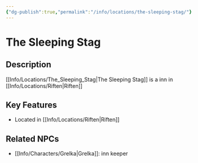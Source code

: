 ```yaml
---
{"dg-publish":true,"permalink":"/info/locations/the-sleeping-stag/"}
---
```


# The Sleeping Stag

## Description
[[Info/Locations/The_Sleeping_Stag\|The Sleeping Stag]] is a inn in [[Info/Locations/Riften\|Riften]]

## Key Features
- Located in [[Info/Locations/Riften\|Riften]]

## Related NPCs
- [[Info/Characters/Grelka\|Grelka]]: inn keeper
